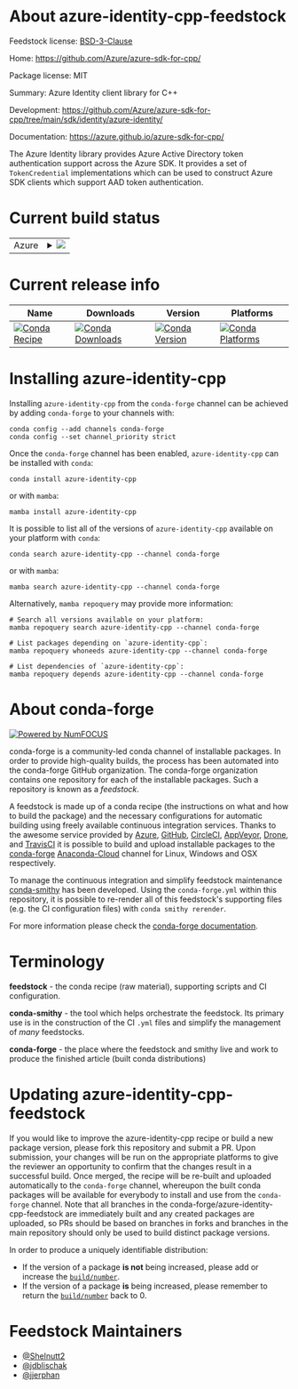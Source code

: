 About azure-identity-cpp-feedstock
==================================

Feedstock license: [BSD-3-Clause](https://github.com/conda-forge/azure-identity-cpp-feedstock/blob/main/LICENSE.txt)

Home: https://github.com/Azure/azure-sdk-for-cpp/

Package license: MIT

Summary: Azure Identity client library for C++

Development: https://github.com/Azure/azure-sdk-for-cpp/tree/main/sdk/identity/azure-identity/

Documentation: https://azure.github.io/azure-sdk-for-cpp/

The Azure Identity library provides Azure Active Directory token authentication support across the Azure SDK. It provides a set of `TokenCredential` implementations which can be used to construct Azure SDK clients which support AAD token authentication.

Current build status
====================


<table>
    
  <tr>
    <td>Azure</td>
    <td>
      <details>
        <summary>
          <a href="https://dev.azure.com/conda-forge/feedstock-builds/_build/latest?definitionId=20085&branchName=main">
            <img src="https://dev.azure.com/conda-forge/feedstock-builds/_apis/build/status/azure-identity-cpp-feedstock?branchName=main">
          </a>
        </summary>
        <table>
          <thead><tr><th>Variant</th><th>Status</th></tr></thead>
          <tbody><tr>
              <td>linux_64_openssl1.1.1</td>
              <td>
                <a href="https://dev.azure.com/conda-forge/feedstock-builds/_build/latest?definitionId=20085&branchName=main">
                  <img src="https://dev.azure.com/conda-forge/feedstock-builds/_apis/build/status/azure-identity-cpp-feedstock?branchName=main&jobName=linux&configuration=linux%20linux_64_openssl1.1.1" alt="variant">
                </a>
              </td>
            </tr><tr>
              <td>linux_64_openssl3</td>
              <td>
                <a href="https://dev.azure.com/conda-forge/feedstock-builds/_build/latest?definitionId=20085&branchName=main">
                  <img src="https://dev.azure.com/conda-forge/feedstock-builds/_apis/build/status/azure-identity-cpp-feedstock?branchName=main&jobName=linux&configuration=linux%20linux_64_openssl3" alt="variant">
                </a>
              </td>
            </tr><tr>
              <td>linux_aarch64_openssl1.1.1</td>
              <td>
                <a href="https://dev.azure.com/conda-forge/feedstock-builds/_build/latest?definitionId=20085&branchName=main">
                  <img src="https://dev.azure.com/conda-forge/feedstock-builds/_apis/build/status/azure-identity-cpp-feedstock?branchName=main&jobName=linux&configuration=linux%20linux_aarch64_openssl1.1.1" alt="variant">
                </a>
              </td>
            </tr><tr>
              <td>linux_aarch64_openssl3</td>
              <td>
                <a href="https://dev.azure.com/conda-forge/feedstock-builds/_build/latest?definitionId=20085&branchName=main">
                  <img src="https://dev.azure.com/conda-forge/feedstock-builds/_apis/build/status/azure-identity-cpp-feedstock?branchName=main&jobName=linux&configuration=linux%20linux_aarch64_openssl3" alt="variant">
                </a>
              </td>
            </tr><tr>
              <td>linux_ppc64le_openssl1.1.1</td>
              <td>
                <a href="https://dev.azure.com/conda-forge/feedstock-builds/_build/latest?definitionId=20085&branchName=main">
                  <img src="https://dev.azure.com/conda-forge/feedstock-builds/_apis/build/status/azure-identity-cpp-feedstock?branchName=main&jobName=linux&configuration=linux%20linux_ppc64le_openssl1.1.1" alt="variant">
                </a>
              </td>
            </tr><tr>
              <td>linux_ppc64le_openssl3</td>
              <td>
                <a href="https://dev.azure.com/conda-forge/feedstock-builds/_build/latest?definitionId=20085&branchName=main">
                  <img src="https://dev.azure.com/conda-forge/feedstock-builds/_apis/build/status/azure-identity-cpp-feedstock?branchName=main&jobName=linux&configuration=linux%20linux_ppc64le_openssl3" alt="variant">
                </a>
              </td>
            </tr><tr>
              <td>osx_64_openssl1.1.1</td>
              <td>
                <a href="https://dev.azure.com/conda-forge/feedstock-builds/_build/latest?definitionId=20085&branchName=main">
                  <img src="https://dev.azure.com/conda-forge/feedstock-builds/_apis/build/status/azure-identity-cpp-feedstock?branchName=main&jobName=osx&configuration=osx%20osx_64_openssl1.1.1" alt="variant">
                </a>
              </td>
            </tr><tr>
              <td>osx_64_openssl3</td>
              <td>
                <a href="https://dev.azure.com/conda-forge/feedstock-builds/_build/latest?definitionId=20085&branchName=main">
                  <img src="https://dev.azure.com/conda-forge/feedstock-builds/_apis/build/status/azure-identity-cpp-feedstock?branchName=main&jobName=osx&configuration=osx%20osx_64_openssl3" alt="variant">
                </a>
              </td>
            </tr><tr>
              <td>osx_arm64_openssl1.1.1</td>
              <td>
                <a href="https://dev.azure.com/conda-forge/feedstock-builds/_build/latest?definitionId=20085&branchName=main">
                  <img src="https://dev.azure.com/conda-forge/feedstock-builds/_apis/build/status/azure-identity-cpp-feedstock?branchName=main&jobName=osx&configuration=osx%20osx_arm64_openssl1.1.1" alt="variant">
                </a>
              </td>
            </tr><tr>
              <td>osx_arm64_openssl3</td>
              <td>
                <a href="https://dev.azure.com/conda-forge/feedstock-builds/_build/latest?definitionId=20085&branchName=main">
                  <img src="https://dev.azure.com/conda-forge/feedstock-builds/_apis/build/status/azure-identity-cpp-feedstock?branchName=main&jobName=osx&configuration=osx%20osx_arm64_openssl3" alt="variant">
                </a>
              </td>
            </tr><tr>
              <td>win_64_openssl1.1.1</td>
              <td>
                <a href="https://dev.azure.com/conda-forge/feedstock-builds/_build/latest?definitionId=20085&branchName=main">
                  <img src="https://dev.azure.com/conda-forge/feedstock-builds/_apis/build/status/azure-identity-cpp-feedstock?branchName=main&jobName=win&configuration=win%20win_64_openssl1.1.1" alt="variant">
                </a>
              </td>
            </tr><tr>
              <td>win_64_openssl3</td>
              <td>
                <a href="https://dev.azure.com/conda-forge/feedstock-builds/_build/latest?definitionId=20085&branchName=main">
                  <img src="https://dev.azure.com/conda-forge/feedstock-builds/_apis/build/status/azure-identity-cpp-feedstock?branchName=main&jobName=win&configuration=win%20win_64_openssl3" alt="variant">
                </a>
              </td>
            </tr>
          </tbody>
        </table>
      </details>
    </td>
  </tr>
</table>

Current release info
====================

| Name | Downloads | Version | Platforms |
| --- | --- | --- | --- |
| [![Conda Recipe](https://img.shields.io/badge/recipe-azure--identity--cpp-green.svg)](https://anaconda.org/conda-forge/azure-identity-cpp) | [![Conda Downloads](https://img.shields.io/conda/dn/conda-forge/azure-identity-cpp.svg)](https://anaconda.org/conda-forge/azure-identity-cpp) | [![Conda Version](https://img.shields.io/conda/vn/conda-forge/azure-identity-cpp.svg)](https://anaconda.org/conda-forge/azure-identity-cpp) | [![Conda Platforms](https://img.shields.io/conda/pn/conda-forge/azure-identity-cpp.svg)](https://anaconda.org/conda-forge/azure-identity-cpp) |

Installing azure-identity-cpp
=============================

Installing `azure-identity-cpp` from the `conda-forge` channel can be achieved by adding `conda-forge` to your channels with:

```
conda config --add channels conda-forge
conda config --set channel_priority strict
```

Once the `conda-forge` channel has been enabled, `azure-identity-cpp` can be installed with `conda`:

```
conda install azure-identity-cpp
```

or with `mamba`:

```
mamba install azure-identity-cpp
```

It is possible to list all of the versions of `azure-identity-cpp` available on your platform with `conda`:

```
conda search azure-identity-cpp --channel conda-forge
```

or with `mamba`:

```
mamba search azure-identity-cpp --channel conda-forge
```

Alternatively, `mamba repoquery` may provide more information:

```
# Search all versions available on your platform:
mamba repoquery search azure-identity-cpp --channel conda-forge

# List packages depending on `azure-identity-cpp`:
mamba repoquery whoneeds azure-identity-cpp --channel conda-forge

# List dependencies of `azure-identity-cpp`:
mamba repoquery depends azure-identity-cpp --channel conda-forge
```


About conda-forge
=================

[![Powered by
NumFOCUS](https://img.shields.io/badge/powered%20by-NumFOCUS-orange.svg?style=flat&colorA=E1523D&colorB=007D8A)](https://numfocus.org)

conda-forge is a community-led conda channel of installable packages.
In order to provide high-quality builds, the process has been automated into the
conda-forge GitHub organization. The conda-forge organization contains one repository
for each of the installable packages. Such a repository is known as a *feedstock*.

A feedstock is made up of a conda recipe (the instructions on what and how to build
the package) and the necessary configurations for automatic building using freely
available continuous integration services. Thanks to the awesome service provided by
[Azure](https://azure.microsoft.com/en-us/services/devops/), [GitHub](https://github.com/),
[CircleCI](https://circleci.com/), [AppVeyor](https://www.appveyor.com/),
[Drone](https://cloud.drone.io/welcome), and [TravisCI](https://travis-ci.com/)
it is possible to build and upload installable packages to the
[conda-forge](https://anaconda.org/conda-forge) [Anaconda-Cloud](https://anaconda.org/)
channel for Linux, Windows and OSX respectively.

To manage the continuous integration and simplify feedstock maintenance
[conda-smithy](https://github.com/conda-forge/conda-smithy) has been developed.
Using the ``conda-forge.yml`` within this repository, it is possible to re-render all of
this feedstock's supporting files (e.g. the CI configuration files) with ``conda smithy rerender``.

For more information please check the [conda-forge documentation](https://conda-forge.org/docs/).

Terminology
===========

**feedstock** - the conda recipe (raw material), supporting scripts and CI configuration.

**conda-smithy** - the tool which helps orchestrate the feedstock.
                   Its primary use is in the construction of the CI ``.yml`` files
                   and simplify the management of *many* feedstocks.

**conda-forge** - the place where the feedstock and smithy live and work to
                  produce the finished article (built conda distributions)


Updating azure-identity-cpp-feedstock
=====================================

If you would like to improve the azure-identity-cpp recipe or build a new
package version, please fork this repository and submit a PR. Upon submission,
your changes will be run on the appropriate platforms to give the reviewer an
opportunity to confirm that the changes result in a successful build. Once
merged, the recipe will be re-built and uploaded automatically to the
`conda-forge` channel, whereupon the built conda packages will be available for
everybody to install and use from the `conda-forge` channel.
Note that all branches in the conda-forge/azure-identity-cpp-feedstock are
immediately built and any created packages are uploaded, so PRs should be based
on branches in forks and branches in the main repository should only be used to
build distinct package versions.

In order to produce a uniquely identifiable distribution:
 * If the version of a package **is not** being increased, please add or increase
   the [``build/number``](https://docs.conda.io/projects/conda-build/en/latest/resources/define-metadata.html#build-number-and-string).
 * If the version of a package **is** being increased, please remember to return
   the [``build/number``](https://docs.conda.io/projects/conda-build/en/latest/resources/define-metadata.html#build-number-and-string)
   back to 0.

Feedstock Maintainers
=====================

* [@Shelnutt2](https://github.com/Shelnutt2/)
* [@jdblischak](https://github.com/jdblischak/)
* [@jjerphan](https://github.com/jjerphan/)

